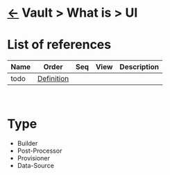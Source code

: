 <head><link rel="stylesheet" href="../../../md.css"/><script src="../../../md.js"></script></head>

[//]: #(Reference)
[Repo_Readme]:     ../list/object_list.md
[todo_Whatis]:    ./plugin_whatis.md

# [&larr;][Repo_Readme] Vault > What is > UI
# List of references
|Name|Order|Seq|View|Description|
|-|-|-|-|-|
|todo|[Definition][todo_Whatis]|
<br>

# Type

- Builder
- Post-Processor
- Provisioner
- Data-Source